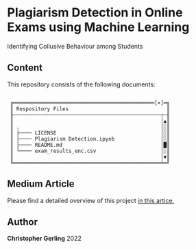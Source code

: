 # Plagiarism Detection in Online Exams using Machine Learning
Identifying Collusive Behaviour among Students

## Content
This repository consists of the following documents:
```

 ╔══════════════════════════════════════════════[×]═╗
 ║ Respository Files                                ║
 ╟────────────────────────────────────────────────┬─╢
 ║                                                │▲║
 ║ .                                              │░║
 ║ ├──── LICENSE                                  │░║  
 ║ ├──── Plagiarism Detection.ipynb               │░║
 ║ ├──── README.md                                │█║       
 ║ └──── exam_results_enc.csv                     │░║
 ║                                                │▼║
 ╚════════════════════════════════════════════════╧═╝

```

## Medium Article
Please find a detailed overview of this project <a href="https://christopher-gerling.medium.com/identifying-plagiarism-during-online-exams-78047895139a">in this artice.</a>


## Author
<b>Christopher Gerling</b>
2022
